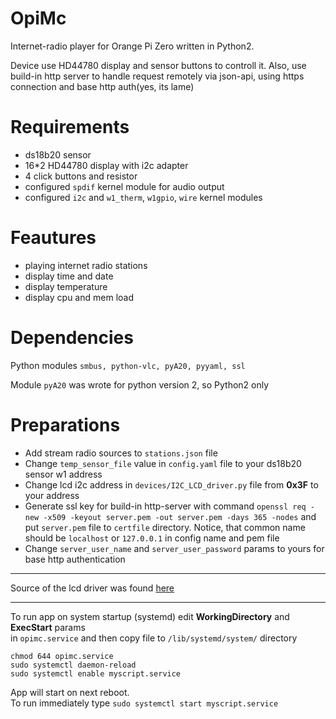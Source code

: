 OpiMc
=======  
Internet-radio player for Orange Pi Zero written in Python2. 

Device use HD44780 display and sensor buttons to controll it. 
Also, use build-in http server to handle request remotely via json-api, using https connection and base http auth(yes, its lame)


Requirements
==========
- ds18b20 sensor
- 16*2 HD44780 display with i2c adapter
- 4 click buttons and resistor
- configured `spdif` kernel module for audio output
- configured `i2c` and `w1_therm`, `w1gpio`, `wire` kernel modules


Feautures
=========
- playing internet radio stations
- display time and date
- display temperature 
- display cpu and mem load

Dependencies
=========
Python modules `smbus, python-vlc, pyA20, pyyaml, ssl`

Module `pyA20` was wrote for python version 2, so Python2 only 
   
Preparations
======
- Add stream radio sources to `stations.json` file
- Change `temp_sensor_file` value in `config.yaml` file to your ds18b20 sensor w1 address
- Change lcd i2c address in `devices/I2C_LCD_driver.py` file from __0x3F__ to your address
- Generate ssl key for build-in http-server with command  `openssl req -new -x509 -keyout server.pem -out server.pem -days 365 -nodes`
 and put `server.pem` file to `certfile` directory. Notice, that common name should be `localhost` or `127.0.0.1` in config name and pem file 
- Change `server_user_name` and `server_user_password` params to yours for base http authentication 


--- 

Source of the lcd driver was found [here](https://gist.github.com/DenisFromHR/cc863375a6e19dce359d)  

---

To run app on system startup (systemd) edit __WorkingDirectory__ and __ExecStart__ params  
in `opimc.service` and then copy file to `/lib/systemd/system/` directory  

`chmod 644 opimc.service`  
`sudo systemctl daemon-reload`   
`sudo systemctl enable myscript.service`  

App will start on next reboot.   
To run immediately type `sudo systemctl start myscript.service` 
